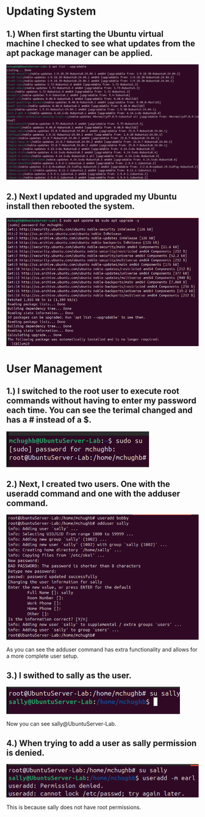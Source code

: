 # Updating System

## 1.) When first starting the Ubuntu virtual machine I checked to see what updates from the apt package manager can be applied. 
![upgradable](../images/apt%20list%20--upgradable.png)

## 2.) Next I updated and upgraded my Ubuntu install then rebooted the system. 
![update_and_upgrade](../images/update%20and%20upgrade.png)

# User Management

## 1.) I switched to the root user to execute root commands without having to enter my password each time. You can see the terimal changed and has a # instead of a $.
![sudo_su](../images/sudo_su.png)

## 2.) Next, I created two users. One with the useradd command and one with the adduser command.
![add_user](../images/adding_user.png)

As you can see the adduser command has extra functionality and allows for a more complete user setup.

## 3.) I swithed to sally as the user. 
![sally_su](../images/sally_su.png)

Now you can see sally@UbuntuServer-Lab.

## 4.) When trying to add a user as sally permission is denied.
![sally_perm](../images/sally_perm_denied.png)

This is because sally does not have root permissions. 